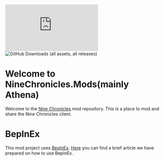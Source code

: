 ![GitHub Release](https://img.shields.io/github/v/release/planetarium/NineChronicles.Mods)
![GitHub Downloads (all assets, all releases)](https://img.shields.io/github/downloads/planetarium/NineChronicles.Mods/total)

# Welcome to NineChronicles.Mods(mainly Athena)

Welcome to the [Nine Chronicles](https://github.com/planetarium/NineChronicles) mod repository. This is a place to mod and share the Nine Chronicles client.

# BepInEx

This mod project uses [BepInEx](https://github.com/BepInEx/BepInEx). [Here](/BEPINEX_TUTORIAL.md) you can find a brief article we have prepared on how to use BepInEx.

